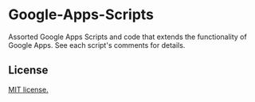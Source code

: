 # Google-Apps-Scripts
Assorted Google Apps Scripts and code that extends the functionality of Google Apps.
See each script's comments for details.

## License
[MIT license.](LICENSE.txt)